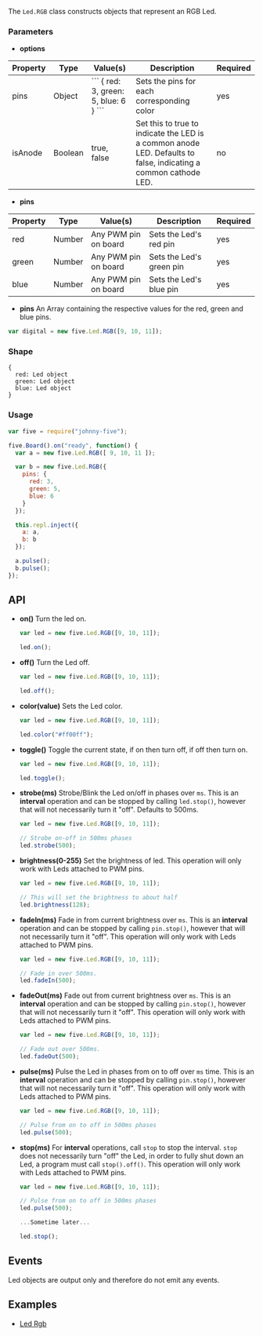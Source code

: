 The `Led.RGB` class constructs objects that represent an RGB Led.

### Parameters

- **options**
<table>
  <thead>
    <tr>
      <th>Property</th><th>Type</th><th>Value(s)</th><th>Description</th><th>Required</th>
    </tr>
  </thead>
  <tbody>
    <tr>
      <td>pins</td>
      <td>Object</td>
      <td>
        ```
        {
          red: 3,
          green: 5,
          blue: 6
        }
        ```
      </td>
      <td>
        Sets the pins for each corresponding color
      </td>
      <td>yes</td>
    </tr>
    <tr>
      <td>isAnode</td>
      <td>Boolean</td>
      <td>true, false</td>
      <td>Set this to true to indicate the LED is a common anode LED. Defaults to false, indicating a common cathode LED.</td>
      <td>no</td>
    </tr>
  </tbody>
</table>
      
  * **pins**
  <table>
    <thead>
      <tr>
        <th>Property</th>
        <th>Type</th>
        <th>Value(s)</th>
        <th>Description</th>
        <th>Required</th>
      </tr>
    </thead>
    <tbody>
      <tr>
        <td>red</td>
        <td>Number</td>
        <td>
          Any PWM pin on board
        </td>
        <td>Sets the Led's red pin</td>
        <td>yes</td>
      </tr>
      <tr>
        <td>green</td>
        <td>Number</td>
        <td>
          Any PWM pin on board
        </td>
        <td>Sets the Led's green pin</td>
        <td>yes</td>
      </tr>
      <tr>
        <td>blue</td>
        <td>Number</td>
        <td>
          Any PWM pin on board
        </td>
        <td>Sets the Led's blue pin</td>
        <td>yes</td>
      </tr>
    </tbody>
  </table>

- **pins** An Array containing the respective values for the red, green and blue pins.
```js
var digital = new five.Led.RGB([9, 10, 11]);
```


### Shape

```
{
  red: Led object
  green: Led object
  blue: Led object
}
```


### Usage

```js
var five = require("johnny-five");

five.Board().on("ready", function() {
  var a = new five.Led.RGB([ 9, 10, 11 ]);

  var b = new five.Led.RGB({
    pins: {
      red: 3,
      green: 5,
      blue: 6
    }
  });

  this.repl.inject({
    a: a,
    b: b
  });

  a.pulse();
  b.pulse();
});

```

## API

- **on()** Turn the led on.
  ```js
  var led = new five.Led.RGB([9, 10, 11]);
  
  led.on();
  ```

- **off()** Turn the Led off.
  ```js
  var led = new five.Led.RGB([9, 10, 11]);
  
  led.off();
  ```

- **color(value)** Sets the Led color.
  ```js
  var led = new five.Led.RGB([9, 10, 11]);
  
  led.color("#ff00ff");
  ```

- **toggle()** Toggle the current state, if on then turn off, if off then turn on.
  ```js
  var led = new five.Led.RGB([9, 10, 11]);

  led.toggle();
  ```
  
- **strobe(ms)** Strobe/Blink the Led on/off in phases over `ms`. This is an **interval** operation and can be stopped by calling `led.stop()`, however that will not necessarily turn it "off". Defaults to 500ms.
  ```js
  var led = new five.Led.RGB([9, 10, 11]);

  // Strobe on-off in 500ms phases
  led.strobe(500);
  ```

- **brightness(0-255)** Set the brightness of led. This operation will only work with Leds attached to PWM pins. 
  ```js
  var led = new five.Led.RGB([9, 10, 11]);
  
  // This will set the brightness to about half 
  led.brightness(128);
  ```

- **fadeIn(ms)** Fade in from current brightness over `ms`. This is an **interval** operation and can be stopped by calling `pin.stop()`, however that will not necessarily turn it "off". This operation will only work with Leds attached to PWM pins.
  ```js
  var led = new five.Led.RGB([9, 10, 11]);
  
  // Fade in over 500ms.
  led.fadeIn(500);
  ```

- **fadeOut(ms)** Fade out from current brightness over `ms`. This is an **interval** operation and can be stopped by calling `pin.stop()`, however that will not necessarily turn it "off". This operation will only work with Leds attached to PWM pins.
  ```js
  var led = new five.Led.RGB([9, 10, 11]);
  
  // Fade out over 500ms.
  led.fadeOut(500);
  ```


- **pulse(ms)** Pulse the Led in phases from on to off over `ms` time. This is an **interval** operation and can be stopped by calling `pin.stop()`, however that will not necessarily turn it "off". This operation will only work with Leds attached to PWM pins.
  ```js
  var led = new five.Led.RGB([9, 10, 11]);
  
  // Pulse from on to off in 500ms phases
  led.pulse(500);
  ```

- **stop(ms)** For **interval** operations, call `stop` to stop the interval. `stop` does not necessarily turn "off" the Led, in order to fully shut down an Led, a program must call `stop().off()`. This operation will only work with Leds attached to PWM pins.
  ```js
  var led = new five.Led.RGB([9, 10, 11]);
  
  // Pulse from on to off in 500ms phases
  led.pulse(500);
  
  ...Sometime later...
  
  led.stop();
  
  ```


## Events
Led objects are output only and therefore do not emit any events.

## Examples
* [Led Rgb](https://github.com/rwaldron/johnny-five/blob/master/docs/led-rgb.md)

